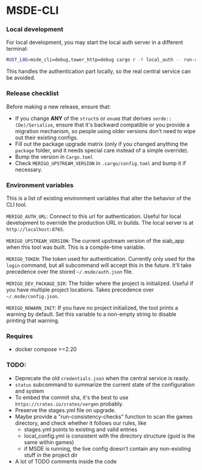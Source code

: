 # MSDE-CLI

### Local development

For local development, you may start the local auth server in a different terminal:

```sh
RUST_LOG=msde_cli=debug,tower_http=debug cargo r -F local_auth -- run-auth-server
```
This handles the authentication part locally, so the real central service can be avoided.

### Release checklist

Before making a new release, ensure that:
- If you change __ANY__ of the `struct`s or `enum`s that derives `serde::(De)/Serialize`, ensure that it's backward compatible or you provide a migration
 mechanism, so people using older versions don't need to wipe out their existing configs.
- Fill out the package upgrade matrix (only if you changed anything the `package` folder, and it needs special care instead of a simple override).
- Bump the version in `Cargo.toml`
- Check `MERIGO_UPSTREAM_VERSION` in `.cargo/config.toml` and bump it if necessary.

### Environment variables

This is a list of existing environment variables that alter the behavior of the CLI tool.

`MERIGO_AUTH_URL`: Connect to this url for authentication. Useful for local development to override the production URL in builds. The local server is at `http://localhost:8765`.

`MERIGO_UPSTREAM_VERSION`: The current upstream version of the siab_app when this tool was built. This is a compile-time variable.

`MERIGO_TOKEN`: The token used for authentication. Currently only used for the `login` command, but all subcommand will accept this in the future. It'll take precedence over the stored `~/.msde/auth.json` file.

`MERIGO_DEV_PACKAGE_DIR`: The folder where the project is initialized. Useful if you have multiple project locations. Takes precedence over `~/.msde/config.json`.

`MERIGO_NOWARN_INIT`: If you have no project initialized, the tool prints a warning by default. Set this variable to a non-empty string to disable printing that warning. 

### Requires
  - docker compose >=2.20

### TODO:
  - Deprecate the old `credentials.json` when the central service is ready.
  - `status` subcommand to summarize the current state of the configuration and system
  - To embed the commit sha, it's the best to use `https://crates.io/crates/vergen` probably.
  - Preserve the stages.yml file on upgrade.
  - Maybe provide a "run-consistency-checks" function to scan the games directory, and check whether it follows our rules, like
    - stages.yml points to existing and valid entries
    - local_config.yml is consistent with the directory structure (guid is the same within games)
    - if MSDE is running, the live config doesn't contain any non-existing stuff in the project dir
  - A lot of TODO comments inside the code
